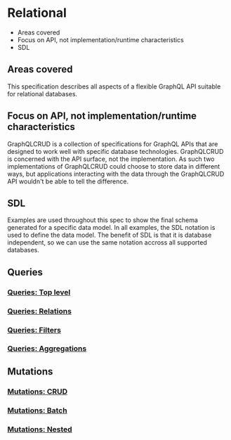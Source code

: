 # Relational

* Areas covered
* Focus on API, not implementation/runtime characteristics
* SDL

## Areas covered

This specification describes all aspects of a flexible GraphQL API suitable for relational databases.

## Focus on API, not implementation/runtime characteristics

GraphQLCRUD is a collection of specifications for GraphQL APIs that are designed to work well with specific database technologies. GraphQLCRUD is concerned with the API surface, not the implementation. As such two implementations of GraphQLCRUD could choose to store data in different ways, but applications interacting with the data through the GraphQLCRUD API wouldn't be able to tell the difference.

## SDL

Examples are used throughout this spec to show the final schema generated for a specific data model. In all examples, the SDL notation is used to define the data model. The benefit of SDL is that it is database independent, so we can use the same notation accross all supported databases.

## Queries

### [Queries: Top level](2-2-queries/2-2-1-toplevel.md)

### [Queries: Relations](2-2-queries/2-2-2-relations.md)

### [Queries: Filters](2-2-queries/2-2-3-filters.md)

### [Queries: Aggregations](2-2-queries/2-2-4-aggregations.md)

## Mutations

### [Mutations: CRUD](2-3-mutations/2-3-1-crud.md)

### [Mutations: Batch](2-3-mutations/2-3-2-batch.md)

### [Mutations: Nested](2-3-mutations/2-3-3-nested.md)
